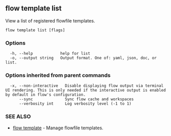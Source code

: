 ## flow template list

View a list of registered flowfile templates.

```
flow template list [flags]
```

### Options

```
  -h, --help            help for list
  -o, --output string   Output format. One of: yaml, json, doc, or list.
```

### Options inherited from parent commands

```
  -x, --non-interactive   Disable displaying flow output via terminal UI rendering. This is only needed if the interactive output is enabled by default in flow's configuration.
      --sync              Sync flow cache and workspaces
      --verbosity int     Log verbosity level (-1 to 1)
```

### SEE ALSO

* [flow template](flow_template.md)	 - Manage flowfile templates.

